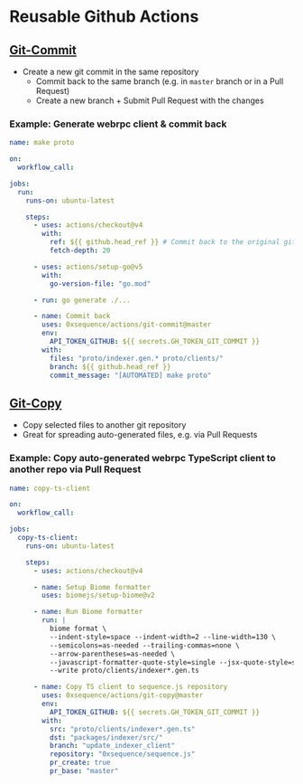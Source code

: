 # Reusable Github Actions

## [Git-Commit](https://github.com/0xsequence/actions/tree/master/git-commit)

- Create a new git commit in the same repository
    - Commit back to the same branch (e.g. in `master` branch or in a Pull Request)
    - Create a new branch + Submit Pull Request with the changes

### Example: Generate webrpc client & commit back

```yaml
name: make proto

on:
  workflow_call:

jobs:
  run:
    runs-on: ubuntu-latest

    steps:
      - uses: actions/checkout@v4
        with:
          ref: ${{ github.head_ref }} # Commit back to the original git branch (no merge commit).
          fetch-depth: 20

      - uses: actions/setup-go@v5
        with:
          go-version-file: "go.mod"

      - run: go generate ./...

      - name: Commit back
        uses: 0xsequence/actions/git-commit@master
        env:
          API_TOKEN_GITHUB: ${{ secrets.GH_TOKEN_GIT_COMMIT }}
        with:
          files: "proto/indexer.gen.* proto/clients/"
          branch: ${{ github.head_ref }}
          commit_message: "[AUTOMATED] make proto"

```


## [Git-Copy](https://github.com/0xsequence/actions/tree/master/git-copy)

- Copy selected files to another git repository
- Great for spreading auto-generated files, e.g. via Pull Requests

### Example: Copy auto-generated webrpc TypeScript client to another repo via Pull Request
```yaml
name: copy-ts-client

on:
  workflow_call:

jobs:
  copy-ts-client:
    runs-on: ubuntu-latest

    steps:
      - uses: actions/checkout@v4

      - name: Setup Biome formatter
        uses: biomejs/setup-biome@v2

      - name: Run Biome formatter
        run: |
          biome format \
          --indent-style=space --indent-width=2 --line-width=130 \
          --semicolons=as-needed --trailing-commas=none \
          --arrow-parentheses=as-needed \
          --javascript-formatter-quote-style=single --jsx-quote-style=single \
          --write proto/clients/indexer*.gen.ts

      - name: Copy TS client to sequence.js repository
        uses: 0xsequence/actions/git-copy@master
        env:
          API_TOKEN_GITHUB: ${{ secrets.GH_TOKEN_GIT_COMMIT }}
        with:
          src: "proto/clients/indexer*.gen.ts"
          dst: "packages/indexer/src/"
          branch: "update_indexer_client"
          repository: "0xsequence/sequence.js"
          pr_create: true
          pr_base: "master"
```